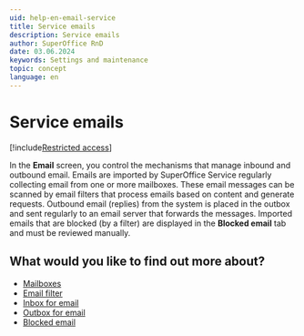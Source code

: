 ```yaml
---
uid: help-en-email-service
title: Service emails
description: Service emails
author: SuperOffice RnD
date: 03.06.2024
keywords: Settings and maintenance
topic: concept
language: en
---
```


# Service emails

[!include[Restricted access](../../../learn/includes/note-insufficient-rights.md)]

In the **Email** screen, you control the mechanisms that manage inbound and outbound email. Emails are imported by SuperOffice Service regularly collecting email from one or more mailboxes. These email messages can be scanned by email filters that process emails based on content and generate requests. Outbound email (replies) from the system is placed in the outbox and sent regularly to an email server that forwards the messages. Imported emails that are blocked (by a filter) are displayed in the **Blocked email** tab and must be reviewed manually.

## What would you like to find out more about?

* [Mailboxes][1]
* [Email filter][2]
* [Inbox for email][3]
* [Outbox for email][4]
* [Blocked email][5]

<!-- Referenced links -->
[1]: screen/index.md
[2]: email-filters/index.md
[3]: screen/tab-inbox-for-email.md
[4]: screen/tab-outbox-for-email.md
[5]: screen/tab-blocked-email.md

<!-- Referenced images -->
